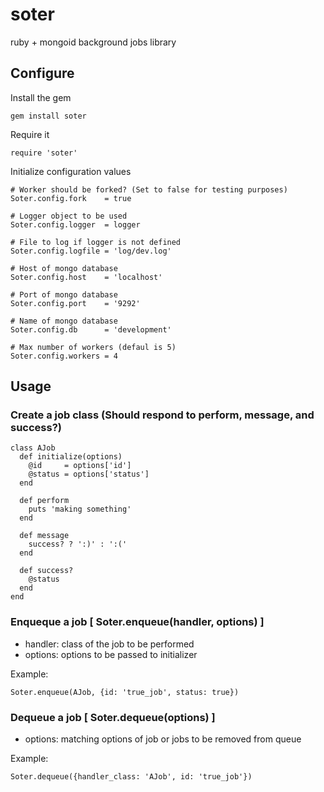 # soter

ruby + mongoid background jobs library

## Configure

Install the gem

    gem install soter

Require it

    require 'soter'

Initialize configuration values
    
    # Worker should be forked? (Set to false for testing purposes)
    Soter.config.fork    = true
    
    # Logger object to be used
    Soter.config.logger  = logger

    # File to log if logger is not defined
    Soter.config.logfile = 'log/dev.log'
    
    # Host of mongo database
    Soter.config.host    = 'localhost'
    
    # Port of mongo database
    Soter.config.port    = '9292'

    # Name of mongo database
    Soter.config.db      = 'development'

    # Max number of workers (defaul is 5)
    Soter.config.workers = 4

## Usage

### Create a job class (Should respond to perform, message, and success?)

    class AJob
      def initialize(options)
        @id     = options['id']
        @status = options['status']
      end

      def perform
        puts 'making something'
      end
      
      def message
        success? ? ':)' : ':('
      end

      def success?
        @status
      end
    end

### Enqueque a job [ Soter.enqueue(handler, options)  ]

* handler: class of the job to be performed
* options: options to be passed to initializer

Example:

    Soter.enqueue(AJob, {id: 'true_job', status: true})

### Dequeue a job [ Soter.dequeue(options) ]

* options: matching options of job or jobs to be removed from queue

Example:

    Soter.dequeue({handler_class: 'AJob', id: 'true_job'})
